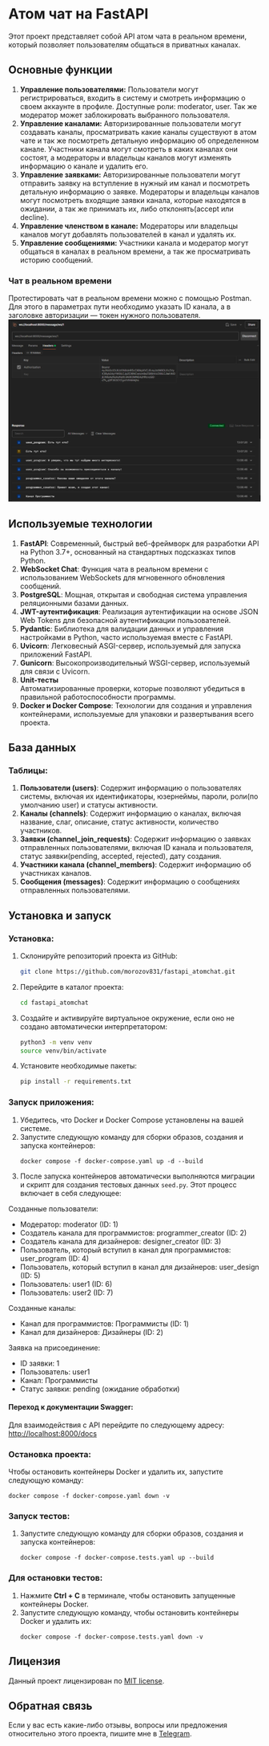 <h1>Атом чат на FastAPI</h1>
Этот проект представляет собой API атом чата в реальном времени, который позволяет пользователям общаться в приватных каналах.
<h2>Основные функции</h2>
<ol>
  <li><b>Управление пользователями:</b> Пользователи могут регистрироваться, входить в систему и смотреть информацию о своем аккаунте в профиле. Доступные роли: moderator, user. Так же модератор может заблокировать выбранного пользователя.</li>
  <li><b>Управление каналами:</b> Авторизированные пользователи могут создавать каналы, просматривать какие каналы существуют в атом чате и так же посмотреть детальную информацию об определенном канале. Участники канала могут смотреть в каких каналах они состоят, а модераторы и владельцы каналов могут изменять информацию о канале и удалить его.</li>
  <li><b>Управление заявками:</b> Авторизированные пользователи могут отправить заявку на вступление в нужный им канал и посмотреть детальную информацию о заявке. Модераторы и владельцы каналов могут посмотреть входящие заявки канала, которые находятся в ожидании, а так же принимать их, либо отклонять(accept или decline).</li>
  <li><b>Управление членством в канале:</b> Модераторы или владельцы каналов могут добавлять пользователей в канал и удалять их.</li>
  <li><b>Управление сообщениями:</b> Участники канала и модератор могут общаться в каналах в реальном времени, а так же просматривать историю сообщений.</li>
</ol>
<h3>Чат в реальном времени</h3>
Протестировать чат в реальном времени можно с помощью Postman. Для этого в параметрах пути необходимо указать ID канала, а в заголовке авторизации — токен нужного пользователя.
<img src="https://github.com/morozov831/fastapi_atomchat/blob/master/image.png">
<h2>Используемые технологии</h2>
<ol>
  <li><b>FastAPI</b>: Современный, быстрый веб-фреймворк для разработки API на Python 3.7+, основанный на стандартных подсказках типов Python.</li>
  <li><b>WebSocket Chat</b>: Функция чата в реальном времени с использованием WebSockets для мгновенного обновления сообщений.</li>
  <li><b>PostgreSQL</b>: Мощная, открытая и свободная система управления реляционными базами данных.</li>
  <li><b>JWT-аутентификация</b>: Реализация аутентификации на основе JSON Web Tokens для безопасной аутентификации пользователей.</li>
  <li><b>Pydantic</b>: Библиотека для валидации данных и управления настройками в Python, часто используемая вместе с FastAPI.</li>
  <li><b>Uvicorn</b>: Легковесный ASGI-сервер, используемый для запуска приложений FastAPI.</li>
  <li><b>Gunicorn</b>: Высокопроизводительный WSGI-сервер, используемый для связи с Uvicorn.</li>
  <li><b>Unit-тесты</b></li> Автоматизированные проверки, которые позволяют убедиться в правильной работоспособности программы.
  <li><b>Docker и Docker Compose</b>: Технологии для создания и управления контейнерами, используемые для упаковки и развертывания всего проекта.</li>
</ol>
<h2>База данных</h2>
<h3>Таблицы:</h3>
<ol>
  <li><b>Пользователи (users)</b>: Содержит информацию о пользователях системы, включая их идентификаторы, юзернеймы, пароли, роли(по умолчанию user) и статусы активности.</li>
  <li><b>Каналы (channels)</b>: Содержит информацию о каналах, включая название, слаг, описание, статус активности, количество участников.</li>
  <li><b>Заявки (channel_join_requests)</b>: Содержит информацию о заявках отправленных пользователями, включая ID канала и пользователя, статус заявки(pending, accepted, rejected), дату создания.</li>
  <li><b>Участники канала (channel_members)</b>: Содержит информацию об участниках каналов.</li>
  <li><b>Сообщения (messages)</b>: Содержит информацию о сообщениях отправленных пользователями.</li>
</ol>
<h2>Установка и запуск</h2>
<h3>Установка:</h3>

1. Склонируйте репозиторий проекта из GitHub:
   ```bash
   git clone https://github.com/morozov831/fastapi_atomchat.git
   ```

2. Перейдите в каталог проекта:
   ```bash
   cd fastapi_atomchat
   ```
3. Создайте и активируйте виртуальное окружение, если оно не создано автоматически интерпретатором:
   ```bash
   python3 -m venv venv
   source venv/bin/activate
   ```

4. Установите необходимые пакеты:
   ```bash
   pip install -r requirements.txt
   ```

<h3>Запуск приложения:</h3>
<ol>
    <li>Убедитесь, что Docker и Docker Compose установлены на вашей системе.</li>
    <li>Запустите следующую команду для сборки образов, создания и запуска контейнеров:
        <pre><code>docker compose -f docker-compose.yaml up -d --build</code></pre>
    </li>
    <li>После запуска контейнеров автоматически выполняются миграции и скрипт для создания тестовых данных <code>seed.py</code>. Этот процесс включает в себя следующее:</li>
</ol>
Созданные пользователи:
<ul>
    <li>Модератор: moderator (ID: 1)</li>
    <li>Создатель канала для программистов: programmer_creator (ID: 2)</li>
    <li>Создатель канала для дизайнеров: designer_creator (ID: 3)</li>
    <li>Пользователь, который вступил в канал для программистов: user_program (ID: 4)</li>
    <li>Пользователь, который вступил в канал для дизайнеров: user_design (ID: 5)</li>
    <li>Пользователь: user1 (ID: 6)</li>
    <li>Пользователь: user2 (ID: 7)</li>
</ul>
Созданные каналы:
<ul>
    <li>Канал для программистов: Программисты (ID: 1)</li>
    <li>Канал для дизайнеров: Дизайнеры (ID: 2)</li>
</ul>
Заявка на присоединение:
<ul>
    <li>ID заявки: 1</li>
    <li>Пользователь: user1</li>
    <li>Канал: Программисты</li>
    <li>Статус заявки: pending (ожидание обработки)</li>
</ul>

<h4>Переход к документации Swagger:</h4>
<p>Для взаимодействия с API перейдите по следующему адресу: 
    <a href="http://localhost:8000/docs">http://localhost:8000/docs</a>
</p>

<h3>Остановка проекта:</h3>
<p>Чтобы остановить контейнеры Docker и удалить их, запустите следующую команду:</p>
<pre><code>docker compose -f docker-compose.yaml down -v</code></pre>

<h3>Запуск тестов:</h3>
<ol>
    <li>Запустите следующую команду для сборки образов, создания и запуска контейнеров:
        <pre><code>docker compose -f docker-compose.tests.yaml up --build</code></pre>
    </li>
</ol>

<h3>Для остановки тестов:</h3>
<ol>
    <li>Нажмите <strong>Ctrl + C</strong> в терминале, чтобы остановить запущенные контейнеры Docker.</li>
    <li>Запустите следующую команду, чтобы остановить контейнеры Docker и удалить их:
        <pre><code>docker compose -f docker-compose.tests.yaml down -v</code></pre>
    </li>
</ol>
<h2>Лицензия</h2>
Данный проект лицензирован по <a href="https://github.com/morozov831/fastapi_atomchat/blob/master/LICENSE">MIT license</a>.
<h2>Обратная связь</h2>

Если у вас есть какие-либо отзывы, вопросы или предложения относительно этого
проекта, пишите мне в <a href="https://t.me/morozov_831">Telegram</a>. 
